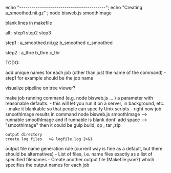 
echo "------------------------------------------"; echo "Creating a_smoothed.nii.gz" ; node bisweb.js smoothImage

blank lines in makefile

all : step1 step2 step3

step1 : a_smoothed.nii.gz b_smoothed c_smoothed

step2 : a_thre b_thre c_thr


TODO: 

add unique names for each job (other than just the name of the command)
    - step1 for example should be the job name

visualize pipeline on tree viewer? 

make job running command (e.g. node bisweb.js ... ) a parameter with reasonable defaults. 
    - this will let you run it on a server, in background, etc. 
    - make it blankable so that people can specify Unix scripts
    - right now job smoothImage results in command node bisweb.js smoothImage --> runnable smoothImage and if runnable is blank dont' add space --> "smoothImage" then it could be gulp build, cp , tar ,zip 


    output directory
    create log files   >& logfile.log 2>&1

output file name generation rule (current way is fine as a default, but there should be alternatives)
    - List of files, i.e. name files exactly as a list of specified filenames
    - Create another output file (Makefile.json?) which specifies the output names for each job


